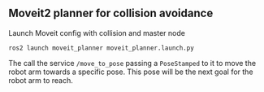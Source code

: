 ## Moveit2 planner for collision avoidance
Launch Moveit config with collision and master node
```
ros2 launch moveit_planner moveit_planner.launch.py
```
The call the service `/move_to_pose` passing a `PoseStamped` to it to move the robot arm towards a specific pose. This pose will be the next goal for the robot arm to reach.
